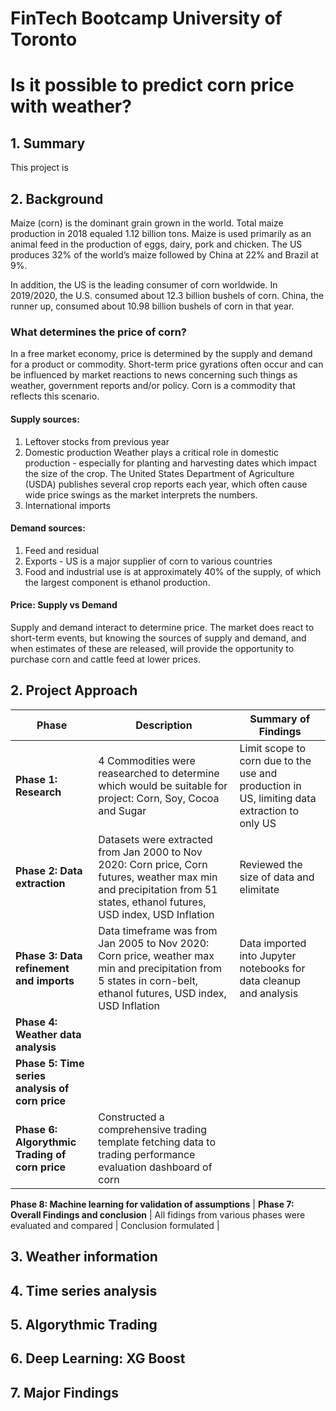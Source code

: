 # FinTech Bootcamp University of Toronto
# Is it possible to predict corn price with weather?

## 1. Summary
This project is 

## 2. Background

Maize (corn) is the dominant grain grown in the world. Total maize production in 2018 equaled 1.12 billion tons. Maize is used primarily as an animal feed in the production of eggs, dairy, pork and chicken. The US produces 32% of the world’s maize followed by China at 22% and Brazil at 9%.</br>

In addition, the US is the leading consumer of corn worldwide. In 2019/2020, the U.S. consumed about 12.3 billion bushels of corn. China, the runner up, consumed about 10.98 billion bushels of corn in that year. </br>


### What determines the price of corn?
In a free market economy, price is determined by the supply and demand for a product or commodity. Short-term price gyrations often occur and can be influenced by market reactions to news concerning such things as weather, government reports and/or policy. Corn is a commodity that reflects this scenario.</br>

  #### Supply sources:
  1. Leftover stocks from previous year
  2. Domestic production 
        Weather plays a critical role in domestic production - especially for planting and harvesting dates which impact the size of the crop. The United States Department of Agriculture (USDA) publishes several crop reports each year, which often cause wide price swings as the market interprets the numbers.
  3. International imports

  #### Demand sources: 
  1. Feed and residual
  2. Exports - US is a major supplier of corn to various countries
  3. Food and industrial use is at approximately 40% of the supply, of which the largest component is ethanol production. 

  #### Price: Supply vs Demand
  Supply and demand interact to determine price. The market does react to short-term events, but knowing the sources of supply and demand, and when estimates of these are released, will provide the opportunity to purchase corn and cattle feed at lower prices.


## 2. Project Approach 

|Phase | Description | Summary of Findings |
| --- | --- | --- |
| **Phase 1: Research** | 4 Commodities were reasearched to determine which would be suitable for project: Corn, Soy, Cocoa and Sugar | Limit scope to corn due to the use and production in US, limiting data extraction to only US |
| **Phase 2: Data extraction** |Datasets were extracted from Jan 2000 to Nov 2020: Corn price, Corn futures, weather max min and precipitation from 51 states, ethanol futures, USD index, USD Inflation | Reviewed the size of data and elimitate|
| **Phase 3: Data refinement and imports** | Data timeframe was from Jan 2005 to Nov 2020: Corn price, weather max min and precipitation from 5 states in corn-belt, ethanol futures, USD index, USD Inflation | Data imported into Jupyter notebooks for data cleanup and analysis
| **Phase 4: Weather data analysis** |   |   |
| **Phase 5: Time series analysis of corn price** |   |   |
| **Phase 6: Algorythmic Trading of corn price** | Constructed a comprehensive trading template fetching data to trading performance evaluation dashboard of corn  |   |
  **Phase 8: Machine learning for validation of assumptions** 
| **Phase 7: Overall Findings and conclusion** | All fidings from various phases were evaluated and compared  | Conclusion formulated  |

## 3. Weather information



## 4. Time series analysis


## 5. Algorythmic Trading

## 6. Deep Learning: XG Boost

## 7. Major Findings


